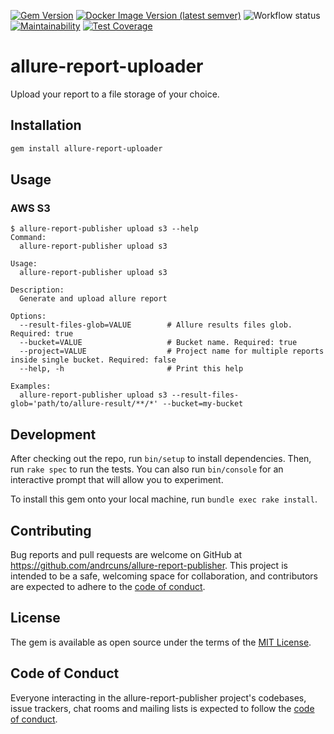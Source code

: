 [![Gem Version](https://img.shields.io/gem/v/allure-report-publisher?color=red)](https://rubygems.org/gems/allure-report-publisher)
[![Docker Image Version (latest semver)](https://img.shields.io/docker/v/andrcuns/allure-report-publisher?color=blue&label=docker&sort=semver)](https://hub.docker.com/r/andrcuns/allure-report-publisher)
![Workflow status](https://github.com/andrcuns/allure-report-publisher/workflows/Test/badge.svg)
[![Maintainability](https://api.codeclimate.com/v1/badges/210eaa4f74588fb08313/maintainability)](https://codeclimate.com/github/andrcuns/allure-report-publisher/maintainability)
[![Test Coverage](https://api.codeclimate.com/v1/badges/210eaa4f74588fb08313/test_coverage)](https://codeclimate.com/github/andrcuns/allure-report-publisher/test_coverage)

# allure-report-uploader

Upload your report to a file storage of your choice.

## Installation

```bash
gem install allure-report-uploader
```

## Usage

### AWS S3

```shell
$ allure-report-publisher upload s3 --help
Command:
  allure-report-publisher upload s3

Usage:
  allure-report-publisher upload s3

Description:
  Generate and upload allure report

Options:
  --result-files-glob=VALUE        # Allure results files glob. Required: true
  --bucket=VALUE                   # Bucket name. Required: true
  --project=VALUE                  # Project name for multiple reports inside single bucket. Required: false
  --help, -h                       # Print this help

Examples:
  allure-report-publisher upload s3 --result-files-glob='path/to/allure-result/**/*' --bucket=my-bucket
```

## Development

After checking out the repo, run `bin/setup` to install dependencies. Then, run `rake spec` to run the tests. You can also run `bin/console` for an interactive prompt that will allow you to experiment.

To install this gem onto your local machine, run `bundle exec rake install`.

## Contributing

Bug reports and pull requests are welcome on GitHub at <https://github.com/andrcuns/allure-report-publisher>. This project is intended to be a safe, welcoming space for collaboration, and contributors are expected to adhere to the [code of conduct](https://github.com/andrcuns/allure-report-publisher/blob/main/CODE_OF_CONDUCT.md).

## License

The gem is available as open source under the terms of the [MIT License](https://opensource.org/licenses/MIT).

## Code of Conduct

Everyone interacting in the allure-report-publisher project's codebases, issue trackers, chat rooms and mailing lists is expected to follow the [code of conduct](https://github.com/andrcuns/allure-report-publisher/blob/main/CODE_OF_CONDUCT.md).
